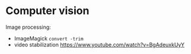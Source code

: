 # Computer vision

Image processing:

-   ImageMagick `convert -trim`
- video stabilization <https://www.youtube.com/watch?v=BgAdeuxkUyY>
